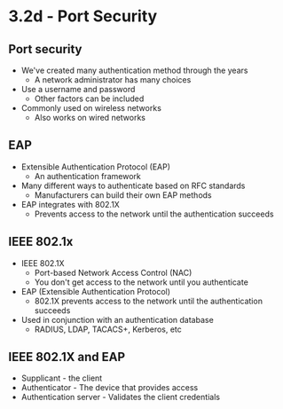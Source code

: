 # 3.2d - Port Security
## Port security
- We've created many authentication method through the years
	- A network administrator has many choices
- Use a username and password
	- Other factors can be included
- Commonly used on wireless networks
	- Also works on wired networks
## EAP
- Extensible Authentication Protocol (EAP)
	- An authentication framework
- Many different ways to authenticate based on RFC standards
	- Manufacturers can build their own EAP methods
- EAP integrates with 802.1X
	- Prevents access to the network until the authentication succeeds
## IEEE 802.1x
- IEEE 802.1X
	- Port-based Network Access Control (NAC)
	- You don't get access to the network until you authenticate
- EAP (Extensible Authentication Protocol)
	- 802.1X prevents access to the network until the authentication succeeds
- Used in conjunction with an authentication database
	- RADIUS, LDAP, TACACS+, Kerberos, etc
## IEEE 802.1X and EAP
- Supplicant - the client
- Authenticator - The device that provides access
- Authentication server - Validates the client credentials